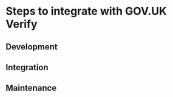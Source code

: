 Steps to integrate with GOV.UK Verify
=====================================

Development
-----------

Integration
-----------

Maintenance
-----------

